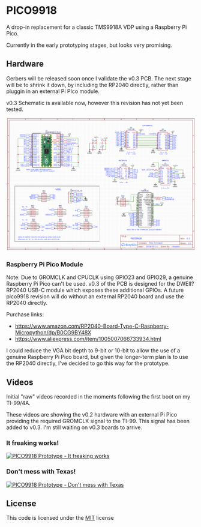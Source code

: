 # PICO9918

A drop-in replacement for a classic TMS9918A VDP using a Raspberry Pi Pico.

Currently in the early prototyping stages, but looks very promising.

## Hardware

Gerbers will be released soon once I validate the v0.3 PCB. The next stage will be to shrink it down, by including the RP2040 directly, rather than pluggin in an external Pi PIco module.

v0.3 Schematic is available now, however this revision has not yet been tested.

<p align="left"><a href="pcb/schematic_v0_3.png"><img src="pcb/schematic_v0_3.png" alt="PICO9918 v0.3" width="720px"></a></p>

### Raspberry Pi Pico Module

Note: Due to GROMCLK and CPUCLK using GPIO23 and GPIO29, a genuine Raspberry Pi Pico can't be used. v0.3 of the PCB is designed for the DWEII? RP2040 USB-C module which exposes these additional GPIOs. A future pico9918 revision will do without an external RP2040 board and use the RP2040 directly.

Purchase links:
 * https://www.amazon.com/RP2040-Board-Type-C-Raspberry-Micropython/dp/B0CG9BY48X
 * https://www.aliexpress.com/item/1005007066733934.html

I could reduce the VGA bit depth to 9-bit or 10-bit to allow the use of a genuine Raspberry Pi Pico board, but given the longer-term plan is to use the RP2040 directly, I've decided to go this way for the prototype.

## Videos

Initial "raw" videos recorded in the moments following the first boot on my TI-99/4A.

These videos are showing the v0.2 hardware with an external Pi Pico providing the required GROMCLK signal to the TI-99. This signal has been added to v0.3. I'm still waiting on v0.3 boards to arrive.

### It freaking works!
[![PICO9918 Prototype - It freaking works](https://img.visualrealmsoftware.com/youtube/thumb/Ri09dCjWxGE)](https://youtu.be/Ri09dCjWxGE)

### Don't mess with Texas!
[![PICO9918 Prototype - Don't mess with Texas](https://img.visualrealmsoftware.com/youtube/thumb/ljNRFKbOGJs)](https://youtu.be/ljNRFKbOGJs)

## License
This code is licensed under the [MIT](https://opensource.org/licenses/MIT "MIT") license
